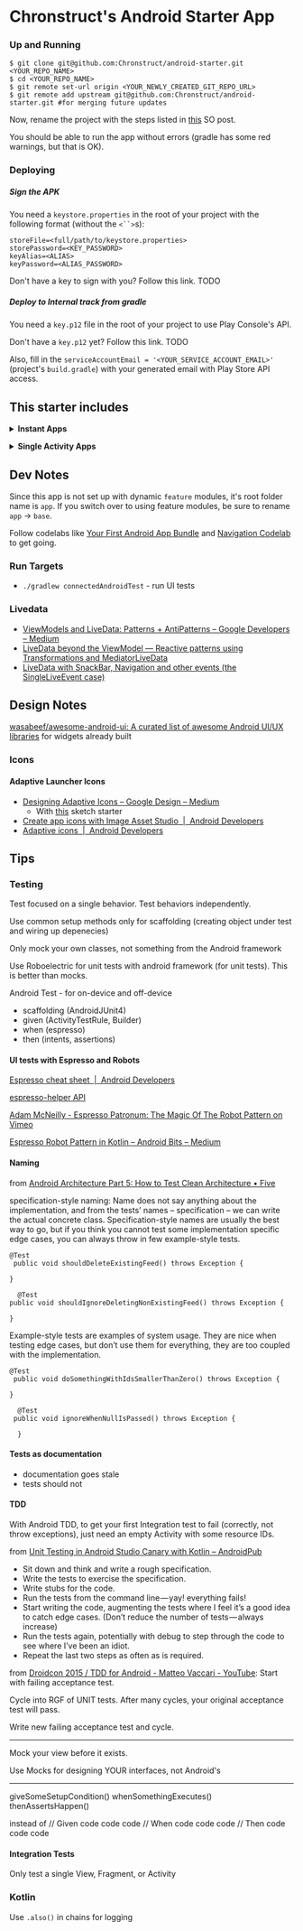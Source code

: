 # Chronstruct's Android Starter App

### Up and Running

```shell
$ git clone git@github.com:Chronstruct/android-starter.git <YOUR_REPO_NAME>
$ cd <YOUR_REPO_NAME>
$ git remote set-url origin <YOUR_NEWLY_CREATED_GIT_REPO_URL>
$ git remote add upstream git@github.com:Chronstruct/android-starter.git #for merging future updates
```

Now, rename the project with the steps listed in [this](https://stackoverflow.com/questions/16804093/android-studio-rename-package/29092698#29092698) SO post.

You should be able to run the app without errors (gradle has some red warnings, but that is OK).

### Deploying
##### Sign the APK
You need a `keystore.properties` in the root of your project with the following format (without the `<``>`s):
```text
storeFile=<full/path/to/keystore.properties>
storePassword=<KEY_PASSWORD>
keyAlias=<ALIAS>
keyPassword=<ALIAS_PASSWORD>
```

Don't have a key to sign with you? Follow this link. TODO

##### Deploy to Internal track from gradle
You need a `key.p12` file in the root of your project to use Play Console's API.

Don't have a `key.p12` yet? Follow this link. TODO

Also, fill in the `serviceAccountEmail = '<YOUR_SERVICE_ACCOUNT_EMAIL>'` (project's `build.gradle`) with your generated email with Play Store API access.

## This starter includes
<p><details>
  <summary><b>Instant Apps</b></summary>
  <p>Discovery via Instant App</br>
    </br>
     Search - query to instant app</br>
     ads - to instant app</br>
     links</br>
    </br>
     "Try Now" is like window shopping. A gateway to try without commitment. "Try Now" removes commitment anxiety, and reduces install friction.</br>
    </br>
     Web banners: from "Install" to "Open"</br>
   </p>
</details></p>
<p><details>
  <summary><b>Single Activity Apps</b></summary>
  <p>Activity manages common app chrome (appbar, bottom bar, etc).</br>
     transitions and animations managed by Navigation, not by hand</br>
     </br>
     fragments now form the screens
   </p>
</details></p>

## Dev Notes
Since this app is not set up with dynamic `feature` modules, it's root folder name is `app`. If you switch over to using feature modules, be sure to rename `app` -> `base`.

Follow codelabs like [Your First Android App Bundle](https://codelabs.developers.google.com/codelabs/your-first-dynamic-app/index.html?index=..%2F..%2Findex#0) and [Navigation Codelab](https://codelabs.developers.google.com/codelabs/android-navigation/index.html?index=..%2F..%2Findex#0) to get going. 

### Run Targets
- `./gradlew connectedAndroidTest` - run UI tests

### Livedata
- [ViewModels and LiveData: Patterns \+ AntiPatterns – Google Developers – Medium](https://medium.com/google-developers/viewmodels-and-livedata-patterns-antipatterns-21efaef74a54)
- [LiveData beyond the ViewModel — Reactive patterns using Transformations and MediatorLiveData](https://medium.com/google-developers/livedata-beyond-the-viewmodel-reactive-patterns-using-transformations-and-mediatorlivedata-fda520ba00b7)
- [LiveData with SnackBar, Navigation and other events \(the SingleLiveEvent case\)](https://medium.com/google-developers/livedata-with-snackbar-navigation-and-other-events-the-singleliveevent-case-ac2622673150)

## Design Notes
[wasabeef/awesome\-android\-ui: A curated list of awesome Android UI/UX libraries](https://github.com/wasabeef/awesome-android-ui) for widgets already built

### Icons
#### Adaptive Launcher Icons
- [Designing Adaptive Icons – Google Design – Medium](https://medium.com/google-design/designing-adaptive-icons-515af294c783)
  - With [this](https://github.com/nickbutcher/AdaptiveIconPlayground/raw/master/art/ic_launcher.sketch) sketch starter
- [Create app icons with Image Asset Studio  \|  Android Developers](https://developer.android.com/studio/write/image-asset-studio#create-adaptive)
- [Adaptive icons  \|  Android Developers](https://developer.android.com/guide/practices/ui_guidelines/icon_design_adaptive)

## Tips
### Testing
Test focused on a single behavior. Test behaviors independently.

Use common setup methods only for scaffolding (creating object under test and wiring up depenecies)

Only mock your own classes, not something from the Android framework

Use Roboelectric for unit tests with android framework (for unit tests). This is better than mocks.

Android Test - for on-device and off-device
- scaffolding (AndroidJUnit4)
- given (ActivityTestRule, Builder)
- when (espresso)
- then (intents, assertions)

#### UI tests with Espresso and Robots
[Espresso cheat sheet  \|  Android Developers](https://developer.android.com/training/testing/espresso/cheat-sheet)

[espresso\-helper API](https://github.com/Zhuinden/espresso-helper/blob/1d0f8380c7611dd500e12ca0e0fbbab91fcfe074/espresso-helper/src/main/java/com/zhuinden/espressohelper/EspressoHelper.kt)

[Adam McNeilly \- Espresso Patronum: The Magic Of The Robot Pattern on Vimeo](https://vimeo.com/266512108)

[Espresso Robot Pattern in Kotlin – Android Bits – Medium](https://medium.com/android-bits/espresso-robot-pattern-in-kotlin-fc820ce250f7)

#### Naming
from [Android Architecture Part 5: How to Test Clean Architecture • Five](http://five.agency/android-architecture-part-5-test-clean-architecture/)

specification-style naming: Name does not say anything about the implementation, and from the tests’ names – specification – we can write the actual concrete class. Specification-style names are usually the best way to go, but if you think you cannot test some implementation specific edge cases, you can always throw in few example-style tests.

```
@Test
 public void shouldDeleteExistingFeed() throws Exception {  

}

  @Test 
public void shouldIgnoreDeletingNonExistingFeed() throws Exception {  

}
```

Example-style tests are examples of system usage. They are nice when testing edge cases, but don’t use them for everything, they are too coupled with the implementation.

```
@Test
 public void doSomethingWithIdsSmallerThanZero() throws Exception {  

}

  @Test
 public void ignoreWhenNullIsPassed() throws Exception {

  }
```

#### Tests as documentation
- documentation goes stale
- tests should not

#### TDD
With Android TDD, to get your first Integration test to fail (correctly, not throw exceptions), just need an empty Activity with some resource IDs.

from [Unit Testing in Android Studio Canary with Kotlin – AndroidPub](https://android.jlelse.eu/unit-testing-in-android-studio-canary-with-kotlin-612cea3c0790)
- Sit down and think and write a rough specification.
- Write the tests to exercise the specification.
- Write stubs for the code.
- Run the tests from the command line — yay! everything fails!
- Start writing the code, augmenting the tests where I feel it’s a good idea to catch edge cases. (Don’t reduce the number of tests — always increase)
- Run the tests again, potentially with debug to step through the code to see where I’ve been an idiot.
- Repeat the last two steps as often as is required.

from [Droidcon 2015 / TDD for Android \- Matteo Vaccari \- YouTube](https://www.youtube.com/watch?v=RLo6hs1uDLA):
Start with failing acceptance test.

Cycle into RGF of UNIT tests. After many cycles, your original acceptance test will pass.

Write new failing acceptance test and cycle.

---

Mock your view before it exists.

Use Mocks for designing YOUR interfaces, not Android's

----

giveSomeSetupCondition()
whenSomethingExecutes()
thenAssertsHappen()

instead of
// Given
code
code
code
// When
code
code
code
// Then
code
code
code

#### Integration Tests
Only test a single View, Fragment, or Activity

### Kotlin
Use `.also()` in chains for logging
